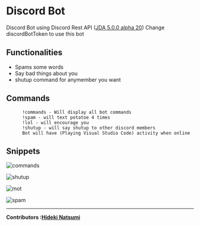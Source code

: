 # Discord Bot 
Discord Bot using Discord Rest API (<a href="https://github.com/DV8FromTheWorld/JDA">JDA 5.0.0 alpha 20<a>)
Change discordBotToken to use this bot


Functionalities
-
<ul>
<li>Spams some words</li>
<li>Say bad things about you</li>
<li>shutup command for anymember you want</li>
</ul>

  Commands
  -
     
          !commands - Will display all bot commands 
          !spam - will text potatoe 4 times
          !lol - will encourage you
          !shutup - will say shutup to other discord members
          Bot will have (Playing Visual Studio Code) activity when online
          
   
   Snippets
   -
   ![commands](https://user-images.githubusercontent.com/96385473/192399739-166bb22e-a839-4325-98ca-60b657ccad36.png)
  
![shutup](https://user-images.githubusercontent.com/96385473/192399823-a27a37e7-aad6-485e-9798-7a9d4bcacd19.png)
  
![mot](https://user-images.githubusercontent.com/96385473/192399825-d10b4051-24af-42f8-84ef-4b20b48e654d.png)
  
![spam](https://user-images.githubusercontent.com/96385473/192399829-85f17667-a312-4ffc-bc0d-858cedfb1ab6.png)

---
<strong>Contributors :[Hideki Natsumi](https://github.com/HidekiNatsumi) 
